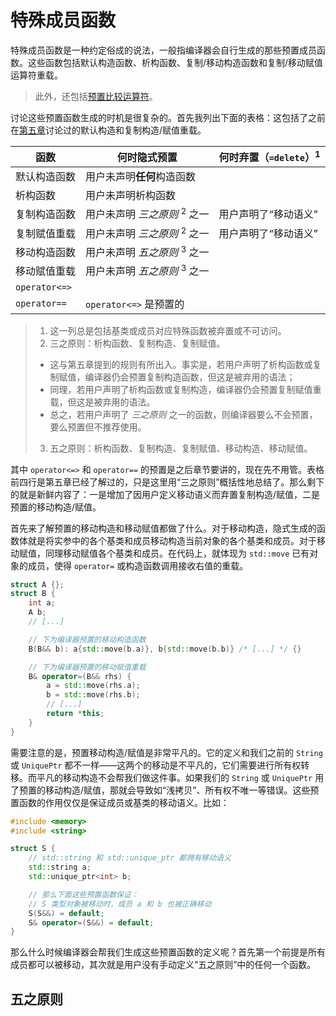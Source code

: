 # 特殊成员函数

特殊成员函数是一种约定俗成的说法，一般指编译器会自行生成的那些预置成员函数。这些函数包括默认构造函数、析构函数、复制/移动构造函数和复制/移动赋值运算符重载。

> 此外，还包括[预置比较运算符](../../ch11/advanced/defaulted_compare.md)。

讨论这些预置函数生成的时机是很复杂的。首先我列出下面的表格：这包括了之前在[第五章](../../ch05/defaulted_constructor.md)讨论过的默认构造和复制构造/赋值重载。

| 函数          | 何时隐式预置                            | 何时弃置（`=delete`）<sup>1</sup> |
| ------------- | --------------------------------------- | --------------------------------- |
| 默认构造函数  | 用户未声明**任何**构造函数              |                                   |
| 析构函数      | 用户未声明析构函数                      |                                   |
| 复制构造函数  | 用户未声明 _三之原则_ <sup>2</sup> 之一 | 用户声明了“移动语义”              |
| 复制赋值重载  | 用户未声明 _三之原则_ <sup>2</sup> 之一 | 用户声明了“移动语义”              |
| 移动构造函数  | 用户未声明 _五之原则_ <sup>3</sup> 之一 |                                   |
| 移动赋值重载  | 用户未声明 _五之原则_ <sup>3</sup> 之一 |                                   |
| `operator<=>` |                                         |                                   |
| `operator==`  | `operator<=>` 是预置的                  |                                   |

> 1. 这一列总是包括基类或成员对应特殊函数被弃置或不可访问。
> 2. 三之原则：析构函数、复制构造、复制赋值。
>
> -   这与第五章提到的规则有所出入。事实是，若用户声明了析构函数或复制赋值，编译器仍会预置复制构造函数，但这是被弃用的语法；
> -   同理，若用户声明了析构函数或复制构造，编译器仍会预置复制赋值重载，但这是被弃用的语法。
> -   总之，若用户声明了 _三之原则_ 之一的函数，则编译器要么不会预置，要么预置但不推荐使用。
>
> 3. 五之原则：析构函数、复制构造、复制赋值、移动构造、移动赋值。

其中 `operator<=>` 和 `operator==` 的预置是之后章节要讲的，现在先不用管。表格前四行是第五章已经了解过的，只是这里用“三之原则”概括性地总结了。那么剩下的就是新鲜内容了：一是增加了因用户定义移动语义而弃置复制构造/赋值，二是预置的移动构造/赋值。

首先来了解预置的移动构造和移动赋值都做了什么。对于移动构造，隐式生成的函数体就是将实参中的各个基类和成员移动构造当前对象的各个基类和成员。对于移动赋值，同理移动赋值各个基类和成员。在代码上，就体现为 `std::move` 已有对象的成员，使得 `operator=` 或构造函数调用接收右值的重载。

```cpp
struct A {};
struct B {
    int a;
    A b;
    // [...]

    // 下为编译器预置的移动构造函数
    B(B&& b): a{std::move(b.a)}, b{std::move(b.b)} /* [...] */ {}

    // 下为编译器预置的移动赋值重载
    B& operator=(B&& rhs) {
        a = std::move(rhs.a);
        b = std::move(rhs.b);
        // [...]
        return *this;
    }
}
```

需要注意的是，预置移动构造/赋值是非常平凡的。它的定义和我们之前的 `String` 或 `UniquePtr` 都不一样——这两个的移动是不平凡的，它们需要进行所有权转移。而平凡的移动构造不会帮我们做这件事。如果我们的 `String` 或 `UniquePtr` 用了预置的移动构造/赋值，那就会导致如“浅拷贝”、所有权不唯一等错误。这些预置函数的作用仅仅是保证成员或基类的移动语义。比如：

```cpp
#include <memory>
#include <string>

struct S {
    // std::string 和 std::unique_ptr 都拥有移动语义
    std::string a;
    std::unique_ptr<int> b;

    // 那么下面这些预置函数保证：
    // S 类型对象被移动时，成员 a 和 b 也被正确移动
    S(S&&) = default;
    S& operator=(S&&) = default;
}
```

那么什么时候编译器会帮我们生成这些预置函数的定义呢？首先第一个前提是所有成员都可以被移动，其次就是用户没有手动定义“五之原则”中的任何一个函数。

## 五之原则

